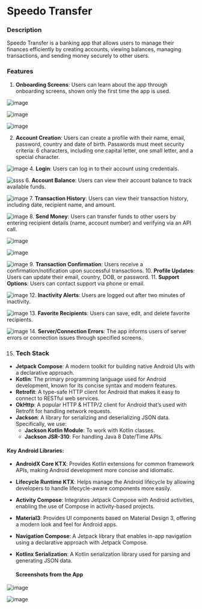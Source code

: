 # Speedo Transfer

### Description
Speedo Transfer is a banking app that allows users to manage their finances efficiently by creating accounts, viewing balances, managing transactions, and sending money securely to other users.

### Features
1. **Onboarding Screens**: Users can learn about the app through onboarding screens, shown only the first time the app is used.
   
![image](https://github.com/user-attachments/assets/1b76b304-8f88-473a-a23f-9af4367b5831)

![image](https://github.com/user-attachments/assets/80b0ceec-7aac-41d9-9192-1e81c25a6217)

![image](https://github.com/user-attachments/assets/bebdc59f-78a1-4737-b535-69e3162438eb)

2. **Account Creation**: Users can create a profile with their name, email, password, country and date of birth. Passwords must meet security criteria: 6 characters, including one capital letter, one small letter, and a special character.
   
![image](https://github.com/user-attachments/assets/6a71e6cd-5a05-498c-8dc5-337c1be15aed)
4. **Login**: Users can log in to their account using credentials.
   
![ssss](https://github.com/user-attachments/assets/01afd173-86de-4333-a8b9-eb697e939ee1)
6. **Account Balance**: Users can view their account balance to track available funds.

![image](https://github.com/user-attachments/assets/7d34bb2e-9275-4266-b965-7f749bde0a72)
7. **Transaction History**: Users can view their transaction history, including date, recipient name, and amount.

![image](https://github.com/user-attachments/assets/995b2227-b5d6-4601-aed7-b51c29c2583d)
8. **Send Money**: Users can transfer funds to other users by entering recipient details (name, account number) and verifying via an API call.

![image](https://github.com/user-attachments/assets/8b6c4cf0-043a-4070-b24f-ccab7e6e3ed0)

![image](https://github.com/user-attachments/assets/ee6b7e4a-a228-4369-b970-8db7f7de241f)

![image](https://github.com/user-attachments/assets/ec6597aa-ee4c-4804-a7fe-48b639b3102e)
9. **Transaction Confirmation**: Users receive a confirmation/notification upon successful transactions.
10. **Profile Updates**: Users can update their email, country, DOB, or password.
11. **Support Options**: Users can contact support via phone or email.

![image](https://github.com/user-attachments/assets/e5d6f1a0-26ab-4586-9067-f7216e2aa71c)
12. **Inactivity Alerts**: Users are logged out after two minutes of inactivity.

![image](https://github.com/user-attachments/assets/b5680e78-a093-46af-974f-e2baa506bd76)
13. **Favorite Recipients**: Users can save, edit, and delete favorite recipients.

![image](https://github.com/user-attachments/assets/7347adbb-5f70-48d1-9519-2256c75a695f)
14. **Server/Connection Errors**: The app informs users of server errors or connection issues through specified screens.

15. ### Tech Stack
- **Jetpack Compose**: A modern toolkit for building native Android UIs with a declarative approach.
- **Kotlin**: The primary programming language used for Android development, known for its concise syntax and modern features.
- **Retrofit**: A type-safe HTTP client for Android that makes it easy to connect to RESTful web services.
- **OkHttp**: A popular HTTP & HTTP/2 client for Android that’s used with Retrofit for handling network requests.
- **Jackson**: A library for serializing and deserializing JSON data. Specifically, we use:
  - **Jackson Kotlin Module**: To work with Kotlin classes.
  - **Jackson JSR-310**: For handling Java 8 Date/Time APIs.

#### Key Android Libraries:
- **AndroidX Core KTX**: Provides Kotlin extensions for common framework APIs, making Android development more concise and idiomatic.
- **Lifecycle Runtime KTX**: Helps manage the Android lifecycle by allowing developers to handle lifecycle-aware components more easily.
- **Activity Compose**: Integrates Jetpack Compose with Android activities, enabling the use of Compose in activity-based projects.
- **Material3**: Provides UI components based on Material Design 3, offering a modern look and feel for Android apps.
- **Navigation Compose**: A Jetpack library that enables in-app navigation using a declarative approach with Jetpack Compose.
- **Kotlinx Serialization**: A Kotlin serialization library used for parsing and generating JSON data.

  #### Screenshots from the App







![image](https://github.com/user-attachments/assets/86f61a54-2582-4ae1-a44e-71347d0d7c19)

![image](https://github.com/user-attachments/assets/1b376a35-a5d0-4fad-b33d-de7de4fba6e2)














